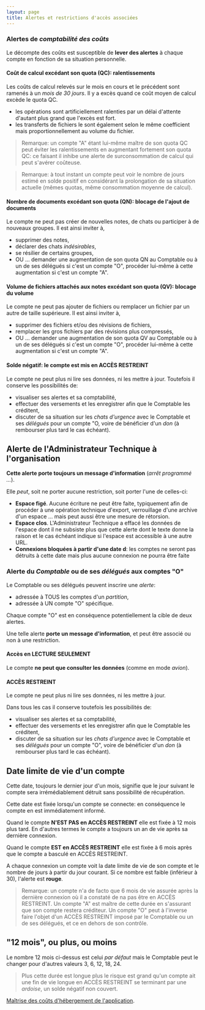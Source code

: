```yaml
---
layout: page
title: Alertes et restrictions d'accès associées
---
```


### Alertes de _comptabilité des coûts_
Le décompte des coûts est susceptible de **lever des alertes** à chaque compte en fonction de sa situation personnelle.

#### Coût de calcul excédant son quota (QC): ralentissements
Les coûts de calcul relevés sur le mois en cours et le précédent sont ramenés à un _mois de 30 jours_. Il y a excès quand ce coût moyen de calcul excède le quota QC.
- les opérations sont artificiellement ralenties par un délai d'attente d'autant plus grand que l'excès est fort.
- les transferts de fichiers le sont également selon le même coefficient mais proportionnellement au volume du fichier.

> Remarque: un compte "A" étant lui-même maître de son quota QC peut éviter les ralentissements en augmentant fortement son quota QC: ce faisant il inhibe une alerte de surconsommation de calcul qui peut s'avérer coûteuse.

> Remarque: à tout instant un compte peut voir le nombre de jours estimé en solde positif en considérant la prolongation de sa situation actuelle (mêmes quotas, même consommation moyenne de calcul).

#### Nombre de documents excédant son quota (QN): blocage de l'ajout de documents
Le compte ne peut pas créer de nouvelles notes, de chats ou participer à de nouveaux groupes. Il est ainsi inviter à,
- supprimer des notes,
- déclarer des chats _indésirables_,
- se résilier de certains groupes,
- OU ... demander une augmentation de son quota QN au Comptable ou à un de ses délégués si c'est un compte "O", procéder lui-même à cette augmentation si c'est un compte "A".

#### Volume de fichiers attachés aux notes excédant son quota (QV): blocage du volume
Le compte ne peut pas ajouter de fichiers ou remplacer un fichier par un autre de taille supérieure. Il est ainsi inviter à,
- supprimer des fichiers et/ou des révisions de fichiers,
- remplacer les gros fichiers par des révisions plus compressés,
- OU ... demander une augmentation de son quota QV au Comptable ou à un de ses délégués si c'est un compte "O", procéder lui-même à cette augmentation si c'est un compte "A".

#### Solde négatif: le compte est mis en ACCÈS RESTREINT
Le compte ne peut plus ni lire ses données, ni les mettre à jour. Toutefois il conserve les possibilités de:
- visualiser ses alertes et sa comptabilité,
- effectuer des versements et les enregistrer afin que le Comptable les créditent,
- discuter  de sa situation sur les _chats d'urgence_ avec le Comptable et ses _délégués_ pour un compte "O, voire de bénéficier d'un _don_ (à rembourser plus tard le cas échéant).

## Alerte de l'Administrateur Technique à l'organisation
**Cette alerte porte toujours un message d'information** (_arrêt programmé ..._).

Elle _peut_, soit ne porter aucune restriction, soit porter l'une de celles-ci:
- **Espace figé**. Aucune écriture ne peut être faite, typiquement afin de procéder à une opération technique d'export, verrouillage d'une archive d'un espace ... mais peut aussi être une mesure de rétorsion.
- **Espace clos**. L'Administrateur Technique a effacé les données de l'espace dont il ne subsiste plus que cette alerte dont le texte donne la raison et le cas échéant indique si l'espace est accessible à une autre URL.
- **Connexions bloquées à partir d'une date d**: les comptes ne seront pas détruits à cette date mais plus aucune connexion ne pourra être faite

### Alerte du _Comptable_ ou de ses _délégués_ aux comptes "O"
Le Comptable ou ses délégués peuvent inscrire une _alerte_:
- adressée à TOUS les comptes d'un _partition_,
- adressée à UN compte "O" spécifique.

Chaque compte "O" est en conséquence potentiellement la cible de deux alertes.

Une telle alerte **porte un message d'information**, et peut être associé ou non à une restriction.

#### Accès en LECTURE SEULEMENT
Le compte **ne peut que consulter les données** (comme en mode _avion_).

#### ACCÈS RESTREINT
Le compte ne peut plus ni lire ses données, ni les mettre à jour. 

Dans tous les cas il conserve toutefois les possibilités de:
- visualiser ses alertes et sa comptabilité,
- effectuer des versements et les enregistrer afin que le Comptable les créditent,
- discuter  de sa situation sur les _chats d'urgence_ avec le Comptable et ses _délégués_ pour un compte "O", voire de bénéficier d'un _don_ (à rembourser plus tard le cas échéant).

## Date limite de vie d'un compte
Cette date, toujours le dernier jour d'un mois, signifie que le jour suivant le compte sera irrémédiablement détruit sans possibilité de récupération.

Cette date est fixée lorsqu'un compte se connecte: en conséquence le compte en est immédiatement informé.

Quand le compte **N'EST PAS en ACCÈS RESTREINT** elle est fixée à 12 mois plus tard. En d'autres termes le compte a toujours un an de vie après sa dernière connexion.

Quand le compte **EST en ACCÈS RESTREINT** elle est fixée à 6 mois après que le compte a basculé en ACCÈS RESTREINT.

A chaque connexion un compte voit la date limite de vie de son compte et le nombre de jours à partir du jour courant. Si ce nombre est faible (inférieur à 30), l'alerte est **rouge**.

> Remarque: un compte n'a de facto que 6 mois de vie assurée après la dernière connexion où il a constaté de na pas être en ACCÈS RESTREINT. Un compte "A" est maître de cette durée en s'assurant que son compte restera créditeur. Un compte "O" peut à l'inverse faire l'objet d'un ACCÈS RESTREINT imposé par le Comptable ou un de ses délégués, et ce en dehors de son contrôle.

## "12 mois", ou plus, ou moins
Le nombre 12 mois ci-dessus est celui _par défaut_ mais le Comptable peut le changer pour d'autres valeurs 3, 6, 12, 18, 24.

> Plus cette durée est longue plus le risque est grand qu'un compte ait une fin de vie longue en ACCÈS RESTREINT se terminant par une _ardoise_, un solde négatif non couvert.

[Maîtrise des coûts d'hébergement de l'application](../tech/coutshebergements.html).
